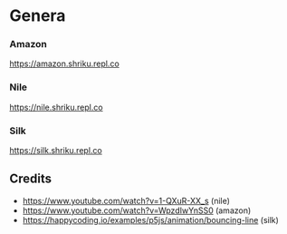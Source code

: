 # Genera

### Amazon
https://amazon.shriku.repl.co

### Nile
https://nile.shriku.repl.co

### Silk
https://silk.shriku.repl.co

## Credits
-	https://www.youtube.com/watch?v=1-QXuR-XX_s (nile)
- https://www.youtube.com/watch?v=WpzdIwYnSS0  (amazon)
- https://happycoding.io/examples/p5js/animation/bouncing-line (silk)
